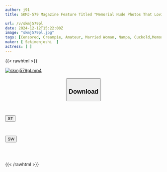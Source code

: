 ```yaml
---
author: j91
title: SKMJ-579 Magazine Feature Titled "Memorial Nude Photos That Loving Couples Want To Keep" Is Being Published, So The Wife Is Picked Up And A Fake Photoshoot With A Man With An Insatiable Penis Is Held To Investigate Whether She Is Being Cuckolded! The Cock Is Younger Than Her Husband's And Is Rock Hard, And It Comes Within 1cm Of Her Pussy, Making The Wife Suddenly Excited! Absolutely Nothing To Tell Her Husband... ~Serious Pick-up Edition~

url: /v/skmj579pl
date: 2024-12-12T15:22:00Z
image: "skmj579pl.jpg"
tags: [Censored, Creampie, Amateur, Married Woman, Nampa, Cuckold,Memorial Nude Photos]
maker: [ Sekimenjoshi  ]
actress: [ ]
---
```



{{< rawhtml >}}

<div class="video" data-videoid="ZXaRkdyryauqaVa">
    <a href="javascript:;">
        <img src="/v/skmj579pl/skmj579pl.jpg" width="WIDTH" height="HEIGHT" alt="skmj579pl.mp4" loading="lazy">
    </a>
</div>

<script type="text/javascript" src="https://j91.asia/asset/on-demand-st.js"></script>

<br>
  <link rel="stylesheet" href="https://j91.asia/asset/bs5.css">
  
  <center>
  <button class="btn btn-primary" type="button" data-bs-toggle="collapse" data-bs-target=".multi-collapse" aria-expanded="false" aria-controls="multiCollapseExample1 multiCollapseExample2"><h2>Download</h2></button></center>
</p>
<div class="row">
  <div class="col">
    <div class="collapse multi-collapse" id="multiCollapseExample1">
      <div class="card card-body">
	      	      <br>
<div class="buttons">  
<p><a href="/v/skmj579pl/st.html" target="_blank"><button class="btn-hover color-3"><i class="fa fa-download"></i> ST</button></a></p></div>
    </div>
  </div>
</div>
  <div class="col">
    <div class="collapse multi-collapse" id="multiCollapseExample2">
      <div class="card card-body">
	      <br>
<div class="buttons">
<p><a href="/v/skmj579pl/sw.html" target="_blank"><button class="btn-hover color-2"><i class="fa fa-download"></i> SW</button></a></p></div>
<br><br>
      </div>
    </div>
  </div>
</div>

{{< /rawhtml >}}